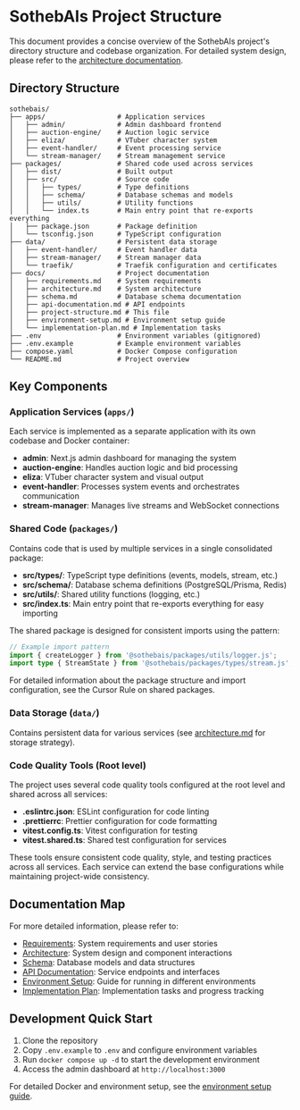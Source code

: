 # SothebAIs Project Structure

This document provides a concise overview of the SothebAIs project's directory structure and codebase organization. For detailed system design, please refer to the [architecture documentation](architecture.md).

## Directory Structure

```
sothebais/
├── apps/                  # Application services
│   ├── admin/             # Admin dashboard frontend
│   ├── auction-engine/    # Auction logic service
│   ├── eliza/             # VTuber character system
│   ├── event-handler/     # Event processing service
│   └── stream-manager/    # Stream management service
├── packages/              # Shared code used across services
│   ├── dist/              # Built output
│   ├── src/               # Source code
│   │   ├── types/         # Type definitions
│   │   ├── schema/        # Database schemas and models
│   │   ├── utils/         # Utility functions
│   │   └── index.ts       # Main entry point that re-exports everything
│   ├── package.json       # Package definition
│   └── tsconfig.json      # TypeScript configuration
├── data/                  # Persistent data storage
│   ├── event-handler/     # Event handler data
│   ├── stream-manager/    # Stream manager data
│   └── traefik/           # Traefik configuration and certificates
├── docs/                  # Project documentation
│   ├── requirements.md    # System requirements
│   ├── architecture.md    # System architecture
│   ├── schema.md          # Database schema documentation
│   ├── api-documentation.md # API endpoints
│   ├── project-structure.md # This file
│   ├── environment-setup.md # Environment setup guide
│   └── implementation-plan.md # Implementation tasks
├── .env                   # Environment variables (gitignored)
├── .env.example           # Example environment variables
├── compose.yaml           # Docker Compose configuration
└── README.md              # Project overview
```

## Key Components

### Application Services (`apps/`)

Each service is implemented as a separate application with its own codebase and Docker container:

- **admin**: Next.js admin dashboard for managing the system
- **auction-engine**: Handles auction logic and bid processing
- **eliza**: VTuber character system and visual output
- **event-handler**: Processes system events and orchestrates communication
- **stream-manager**: Manages live streams and WebSocket connections

### Shared Code (`packages/`)

Contains code that is used by multiple services in a single consolidated package:

- **src/types/**: TypeScript type definitions (events, models, stream, etc.)
- **src/schema/**: Database schema definitions (PostgreSQL/Prisma, Redis)
- **src/utils/**: Shared utility functions (logging, etc.)
- **src/index.ts**: Main entry point that re-exports everything for easy importing

The shared package is designed for consistent imports using the pattern:
```typescript
// Example import pattern
import { createLogger } from '@sothebais/packages/utils/logger.js';
import type { StreamState } from '@sothebais/packages/types/stream.js';
```

For detailed information about the package structure and import configuration, see the Cursor Rule on shared packages.

### Data Storage (`data/`)

Contains persistent data for various services (see [architecture.md](architecture.md) for storage strategy).

### Code Quality Tools (Root level)

The project uses several code quality tools configured at the root level and shared across all services:

- **.eslintrc.json**: ESLint configuration for code linting
- **.prettierrc**: Prettier configuration for code formatting
- **vitest.config.ts**: Vitest configuration for testing
- **vitest.shared.ts**: Shared test configuration for services

These tools ensure consistent code quality, style, and testing practices across all services. Each service can extend the base configurations while maintaining project-wide consistency.

## Documentation Map

For more detailed information, please refer to:

- [Requirements](requirements.md): System requirements and user stories
- [Architecture](architecture.md): System design and component interactions
- [Schema](schema.md): Database models and data structures
- [API Documentation](api-documentation.md): Service endpoints and interfaces
- [Environment Setup](environment-setup.md): Guide for running in different environments
- [Implementation Plan](implementation-plan.md): Implementation tasks and progress tracking

## Development Quick Start

1. Clone the repository
2. Copy `.env.example` to `.env` and configure environment variables
3. Run `docker compose up -d` to start the development environment
4. Access the admin dashboard at `http://localhost:3000`

For detailed Docker and environment setup, see the [environment setup guide](environment-setup.md). 